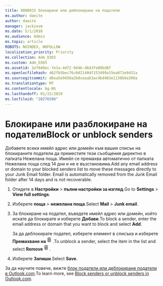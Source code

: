 ```yaml
---
title: 8000015 блокиране или деблокиране на податели
ms.author: daeite
author: daeite
manager: jackiesm
ms.date: 5/1/2018
ms.audience: Admin
ms.topic: article
ROBOTS: NOINDEX, NOFOLLOW
localization_priority: Priority
ms.collection: Adm_O365
ms.custom: Adm_O365
ms.assetid: 2ef840ec-7e1a-4df2-944b-d643fe08bd8f
ms.openlocfilehash: 462fb5bec76c0d21404f153499a15ea071e9431a
ms.sourcegitcommit: d6ea5e9458a2b8ceaab3ac4bd483e1130b9a398a
ms.translationtype: MT
ms.contentlocale: bg-BG
ms.lasthandoff: 01/15/2019
ms.locfileid: "28276596"
---
```

# <a name="block-or-unblock-senders"></a><span data-ttu-id="3e348-102">Блокиране или разблокиране на податели</span><span class="sxs-lookup"><span data-stu-id="3e348-102">Block or unblock senders</span></span>

<span data-ttu-id="3e348-p101">Добавете всеки имейл адрес или домейн към вашия списък на блокираните податели да преместите тези съобщения директно в папката Нежелана поща. Имейл се премахва автоматично от папката Нежелана поща след 14 дни и не е възстановима.</span><span class="sxs-lookup"><span data-stu-id="3e348-p101">Add any email address or domain to your blocked senders list to move these messages directly to your Junk Email folder. Email is automatically removed from the Junk Email folder after 14 days and is not recoverable.</span></span>
  
1. <span data-ttu-id="3e348-105">Отидете в **Настройки** \> **пълни настройки за изглед**.</span><span class="sxs-lookup"><span data-stu-id="3e348-105">Go to **Settings** \> **View full settings**.</span></span> 
    
2. <span data-ttu-id="3e348-106">Изберете **поща** \> **нежелана поща**.</span><span class="sxs-lookup"><span data-stu-id="3e348-106">Select **Mail** \> **Junk email**.</span></span> 
    
3. <span data-ttu-id="3e348-107">За блокиране на подател, въведете имейл адрес или домейн, който искате да блокирате и изберете **Добави**.</span><span class="sxs-lookup"><span data-stu-id="3e348-107">To block a sender, enter the email address or domain that you want to block and select **Add**.</span></span> 
    
    <span data-ttu-id="3e348-108">За да деблокирате подател, изберете елемент в списъка и изберете **Премахване на**![изтриване](media/deb47846-8483-4f9d-813a-fc8fe288b583.png).</span><span class="sxs-lookup"><span data-stu-id="3e348-108">To unblock a sender, select the item in the list and select **Remove**![Delete](media/deb47846-8483-4f9d-813a-fc8fe288b583.png).</span></span>
    
4. <span data-ttu-id="3e348-109">Изберете **Запиши**.</span><span class="sxs-lookup"><span data-stu-id="3e348-109">Select **Save**.</span></span> 
    
<span data-ttu-id="3e348-110">За да научите повече, вижте [блок податели или деблокиране податели в Outlook.com](https://go.microsoft.com/fwlink/p/?linkid=873133).</span><span class="sxs-lookup"><span data-stu-id="3e348-110">To learn more, see [Block senders or unblock senders in Outlook.com](https://go.microsoft.com/fwlink/p/?linkid=873133).</span></span>
  

